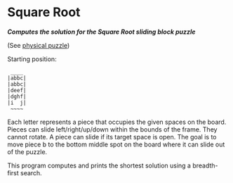 # Square Root
***Computes the solution for the Square Root sliding block puzzle***

(See [physical puzzle](http://squarerootgames.com/puzzles.html))

Starting position:
```
 ____
|abbc|
|abbc|
|deef|
|dghf|
|i  j|
 ~~~~
 ```

Each letter represents a piece that occupies the given spaces on the board.
Pieces can slide left/right/up/down within the bounds of the frame. They cannot
rotate. A piece can slide if its target space is open. The goal is to move piece b
to the bottom middle spot on the board where it can slide out of the puzzle.

This program computes and prints the shortest solution using a breadth-first search.
